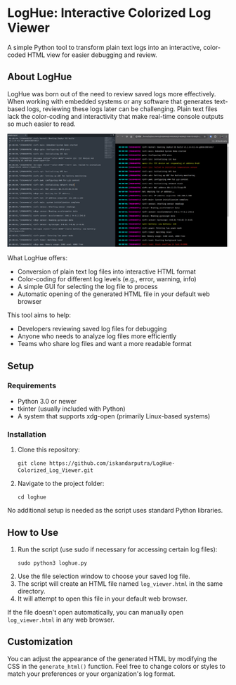 # LogHue: Interactive Colorized Log Viewer

A simple Python tool to transform plain text logs into an interactive, color-coded HTML view for easier debugging and review.

## About LogHue

LogHue was born out of the need to review saved logs more effectively. When working with embedded systems or any software that generates text-based logs, reviewing these logs later can be challenging. Plain text files lack the color-coding and interactivity that make real-time console outputs so much easier to read.

![Alt text](sample_comparison.png)

What LogHue offers:
- Conversion of plain text log files into interactive HTML format
- Color-coding for different log levels (e.g., error, warning, info)
- A simple GUI for selecting the log file to process
- Automatic opening of the generated HTML file in your default web browser

This tool aims to help:
- Developers reviewing saved log files for debugging
- Anyone who needs to analyze log files more efficiently
- Teams who share log files and want a more readable format

## Setup

### Requirements

- Python 3.0 or newer
- tkinter (usually included with Python)
- A system that supports xdg-open (primarily Linux-based systems)

### Installation

1. Clone this repository:
   ```
   git clone https://github.com/iskandarputra/LogHue-Colorized_Log_Viewer.git
   ```
2. Navigate to the project folder:
   ```
   cd loghue
   ```

No additional setup is needed as the script uses standard Python libraries.

## How to Use

1. Run the script (use sudo if necessary for accessing certain log files):
   ```
   sudo python3 loghue.py
   ```
2. Use the file selection window to choose your saved log file.
3. The script will create an HTML file named `log_viewer.html` in the same directory.
4. It will attempt to open this file in your default web browser.

If the file doesn't open automatically, you can manually open `log_viewer.html` in any web browser.

## Customization

You can adjust the appearance of the generated HTML by modifying the CSS in the `generate_html()` function. Feel free to change colors or styles to match your preferences or your organization's log format.
